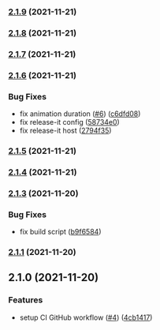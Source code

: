 ### [2.1.9](https://github.com/radlinskii/react-loading-spin/compare/v2.1.8...v2.1.9) (2021-11-21)

### [2.1.8](https://github.com/radlinskii/react-loading-spin/compare/v2.1.7...v2.1.8) (2021-11-21)

### [2.1.7](https://github.com/radlinskii/react-loading-spin/compare/v2.1.6...v2.1.7) (2021-11-21)

### [2.1.6](https://github.com/radlinskii/react-loading-spin/compare/v2.1.5...v2.1.6) (2021-11-21)

### Bug Fixes

-   fix animation duration ([#6](https://github.com/radlinskii/react-loading-spin/issues/6)) ([c6dfd08](https://github.com/radlinskii/react-loading-spin/commit/c6dfd08ab3b41a1ea9123eb007ab89124f8c84ae))
-   fix release-it config ([58734e0](https://github.com/radlinskii/react-loading-spin/commit/58734e057c94ec19e3acde72cb6641ac036415a3))
-   fix release-it host ([2794f35](https://github.com/radlinskii/react-loading-spin/commit/2794f354f99fc12391b5fac50548c59ea6c855eb))

### [2.1.5](https://github.com/radlinskii/react-loading-spin/compare/v2.1.4...v2.1.5) (2021-11-21)

### [2.1.4](https://github.com/radlinskii/react-loading-spin/compare/v2.1.3...v2.1.4) (2021-11-21)

### [2.1.3](https://github.com/radlinskii/react-loading-spin/compare/v2.1.1...v2.1.3) (2021-11-20)

### Bug Fixes

-   fix build script ([b9f6584](https://github.com/radlinskii/react-loading-spin/commit/b9f658475e7358f59ae411372d455d268053685a))

### [2.1.1](https://github.com/radlinskii/react-loading-spin/compare/v2.1.0...v2.1.1) (2021-11-20)

## 2.1.0 (2021-11-20)

### Features

-   setup CI GitHub workflow ([#4](https://github.com/radlinskii/react-loading-spin/issues/4)) ([4cb1417](https://github.com/radlinskii/react-loading-spin/commit/4cb1417d05d2682558d6e77dce5eb8b1e82fec0c))
